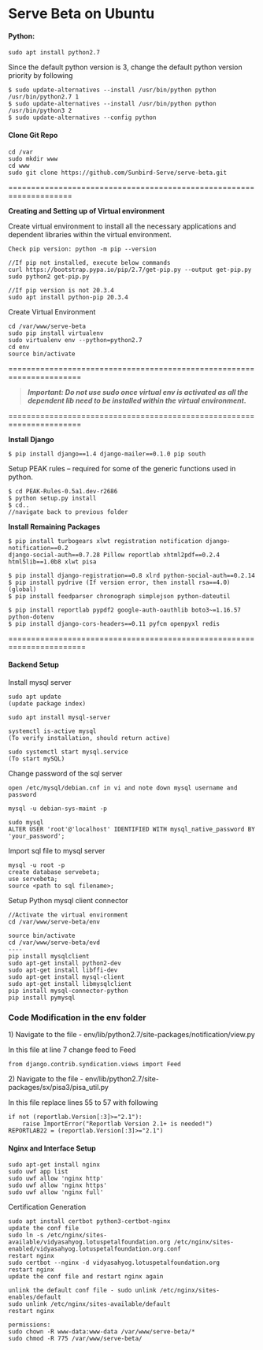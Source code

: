 # Serve Beta on Ubuntu

#### Python:

```
sudo apt install python2.7
```

Since the default python version is 3, change the default python version priority by following

```
$ sudo update-alternatives --install /usr/bin/python python /usr/bin/python2.7 1 
$ sudo update-alternatives --install /usr/bin/python python /usr/bin/python3 2
$ sudo update-alternatives --config python
```

#### Clone Git Repo

```
cd /var
sudo mkdir www
cd www
sudo git clone https://github.com/Sunbird-Serve/serve-beta.git
```

\====================================================================

**Creating and Setting up of Virtual environment**&#x20;

Create virtual environment to install all the necessary applications and dependent libraries within the virtual environment.&#x20;

```
Check pip version: python -m pip --version

//If pip not installed, execute below commands
curl https://bootstrap.pypa.io/pip/2.7/get-pip.py --output get-pip.py
sudo python2 get-pip.py

//If pip version is not 20.3.4
sudo apt install python-pip 20.3.4
```

Create Virtual Environment

```
cd /var/www/serve-beta
sudo pip install virtualenv
sudo virtualenv env --python=python2.7
cd env
source bin/activate
```

\======================================================================

> _**Important: Do not use sudo once virtual env is activated as all the dependent lib need to be installed within the virtual environment.**_&#x20;

\======================================================================

**Install Django**



```
$ pip install django==1.4 django-mailer==0.1.0 pip south
```

Setup PEAK rules – required for some of the generic functions used in python.

```
$ cd PEAK-Rules-0.5a1.dev-r2686
$ python setup.py install
$ cd.. 
//navigate back to previous folder
```

**Install Remaining Packages**

```
$ pip install turbogears xlwt registration notification django-notification==0.2
django-social-auth==0.7.28 Pillow reportlab xhtml2pdf==0.2.4 html5lib==1.0b8 xlwt pisa

$ pip install django-registration==0.8 xlrd python-social-auth==0.2.14
$ pip install pydrive (If version error, then install rsa==4.0) (global)
$ pip install feedparser chronograph simplejson python-dateutil

$ pip install reportlab pypdf2 google-auth-oauthlib boto3~=1.16.57 python-dotenv
$ pip install django-cors-headers==0.11 pyfcm openpyxl redis
```

\=======================================================================

#### Backend Setup

Install mysql server

```
sudo apt update  
(update package index)

sudo apt install mysql-server

systemctl is-active mysql
(To verify installation, should return active)

sudo systemctl start mysql.service
(To start mySQL)
```

Change password of the sql server

```
open /etc/mysql/debian.cnf in vi and note down mysql username and password

mysql -u debian-sys-maint -p

sudo mysql
ALTER USER 'root'@'localhost' IDENTIFIED WITH mysql_native_password BY 'your_password';
```

Import sql file to mysql server

```
mysql -u root -p
create database servebeta;
use servebeta;
source <path to sql filename>;
```

Setup Python mysql client connector

```
//Activate the virtual environment
cd /var/www/serve-beta/env

source bin/activate
cd /var/www/serve-beta/evd
----
pip install mysqlclient
sudo apt-get install python2-dev
sudo apt-get install libffi-dev
sudo apt-get install mysql-client
sudo apt-get install libmysqlclient
pip install mysql-connector-python
pip install pymysql
```

### Code Modification in the env folder

1\)      Navigate to the file - env/lib/python2.7/site-packages/notification/view.py

In this file at line 7 change feed to Feed

```
from django.contrib.syndication.views import Feed
```

2\)     Navigate to the file - env/lib/python2.7/site-packages/sx/pisa3/pisa\_util.py

In this file replace lines 55 to 57 with following

```
if not (reportlab.Version[:3]>="2.1"):
    raise ImportError("Reportlab Version 2.1+ is needed!")
REPORTLAB22 = (reportlab.Version[:3]>="2.1")
```

#### Nginx and Interface Setup

```
sudo apt-get install nginx
sudo uwf app list
sudo uwf allow 'nginx http'
sudo uwf allow 'nginx https'
sudo uwf allow 'nginx full'
```

Certification Generation

```
sudo apt install certbot python3-certbot-nginx
update the conf file
sudo ln -s /etc/nginx/sites-available/vidyasahyog.lotuspetalfoundation.org /etc/nginx/sites-enabled/vidyasahyog.lotuspetalfoundation.org.conf
restart nginx
sudo certbot --nginx -d vidyasahyog.lotuspetalfoundation.org
restart nginx
update the conf file and restart nginx again

unlink the default conf file - sudo unlink /etc/nginx/sites-enables/default
sudo unlink /etc/nginx/sites-available/default
restart nginx

permissions:
sudo chown -R www-data:www-data /var/www/serve-beta/*
sudo chmod -R 775 /var/www/serve-beta/
```
